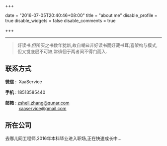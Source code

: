 +++

date = "2016-07-05T20:40:46+08:00"
title = "about me"
disable_profile = true
disable_widgets = false
disable_comments = true

+++

----------

>好读书,但所买之书数年犹新,故自嘲曰非好读书而好藏书耳;喜架构与模式,但又觉底层不可缺,常徘徊于两者间不得门而入.

## 联系方式

**微信** : &nbsp;XaaService

**手机** : 18513585440

**邮箱** : zshell.zhang@qunar.com  
&nbsp;&nbsp;&nbsp;&nbsp;&nbsp;&nbsp;&nbsp;&nbsp;&nbsp;&nbsp;&nbsp;xaaservice@gmail.com

## 所在公司

去哪儿网工程师,2016年本科毕业进入职场,正在快速成长中...

